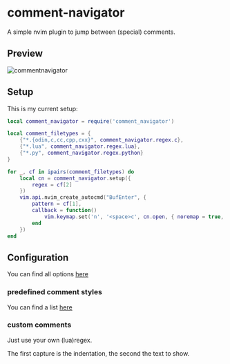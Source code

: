 # comment-navigator

A simple nvim plugin to jump between (special) comments.

## Preview

![commentnavigator](https://github.com/Thomas485/comment-navigator/assets/1681511/bfeb5a64-145d-4df0-98c9-3196d646dc0c)

## Setup
This is my current setup:
```lua
local comment_navigator = require('comment_navigator')

local comment_filetypes = {
    {"*.{odin,c,cc,cpp,cxx}", comment_navigator.regex.c},
    {"*.lua", comment_navigator.regex.lua},
    {"*.py", comment_navigator.regex.python}
}

for _, cf in ipairs(comment_filetypes) do
    local cn = comment_navigator.setup({
        regex = cf[2]
    })
    vim.api.nvim_create_autocmd("BufEnter", {
        pattern = cf[1],
        callback = function()
            vim.keymap.set('n', '<space>c', cn.open, { noremap = true, silent = true })
        end
    })
end
```

## Configuration

You can find all options [here](https://github.com/Thomas485/comment-navigator/blob/main/lua/comment_navigator/init.lua#L51-L59)

### predefined comment styles

You can find a list [here](https://github.com/Thomas485/comment-navigator/blob/main/lua/comment_navigator/init.lua#L119-L124)

### custom comments

Just use your own (lua)regex.

The first capture is the indentation, the second the text to show.
